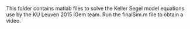 This folder contains matlab files to solve the Keller Segel model equations
use by the KU Leuven 2015 iGem team. Run the finalSim.m file to obtain a
video.
